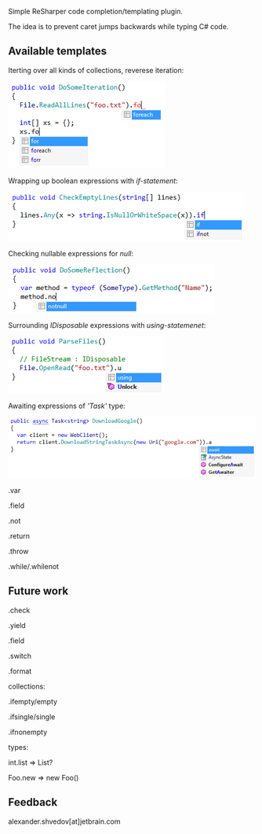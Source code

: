 ﻿Simple ReSharper code completion/templating plugin.

The idea is to prevent caret jumps backwards while typing C# code.

## Available templates

Iterting over all kinds of collections, reverese iteration:

![foreach](/img/foreach.png)

Wrapping up boolean expressions with *if-statement*:

![if/ifnot](/img/if.png)

Checking nullable expressions for *null*:

![null/notnull](/img/notnull.png)

Surrounding *IDisposable* expressions with *using-statemenet*:

![using](/img/using.png)

Awaiting expressions of *'Task<T>'* type:

![await](/img/await.png)

.var

.field

.not

.return

.throw

.while/.whilenot

## Future work

.check

.yield

.field

.switch

.format

collections:

.ifempty/empty

.ifsingle/single

.ifnonempty

types:

int.list => List<int>?

Foo.new => new Foo()

## Feedback

alexander.shvedov[at]jetbrain.com